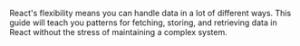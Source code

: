 React's flexibility means you can handle data in a lot of different ways. This guide will teach you patterns for fetching, storing, and retrieving data in React without the stress of maintaining a complex system.
